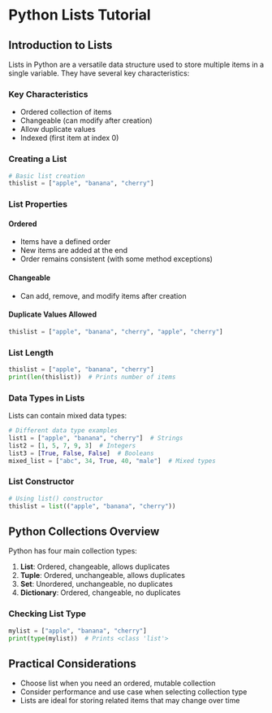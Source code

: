 # Python Lists Tutorial

## Introduction to Lists

Lists in Python are a versatile data structure used to store multiple items in a single variable. They have several key characteristics:

### Key Characteristics
- Ordered collection of items
- Changeable (can modify after creation)
- Allow duplicate values
- Indexed (first item at index 0)

### Creating a List
```python
# Basic list creation
thislist = ["apple", "banana", "cherry"]
```

### List Properties

#### Ordered
- Items have a defined order
- New items are added at the end
- Order remains consistent (with some method exceptions)

#### Changeable
- Can add, remove, and modify items after creation

#### Duplicate Values Allowed
```python
thislist = ["apple", "banana", "cherry", "apple", "cherry"]
```

### List Length
```python
thislist = ["apple", "banana", "cherry"]
print(len(thislist))  # Prints number of items
```

### Data Types in Lists
Lists can contain mixed data types:
```python
# Different data type examples
list1 = ["apple", "banana", "cherry"]  # Strings
list2 = [1, 5, 7, 9, 3]  # Integers
list3 = [True, False, False]  # Booleans
mixed_list = ["abc", 34, True, 40, "male"]  # Mixed types
```

### List Constructor
```python
# Using list() constructor
thislist = list(("apple", "banana", "cherry"))
```

## Python Collections Overview
Python has four main collection types:
1. **List**: Ordered, changeable, allows duplicates
2. **Tuple**: Ordered, unchangeable, allows duplicates
3. **Set**: Unordered, unchangeable, no duplicates
4. **Dictionary**: Ordered, changeable, no duplicates

### Checking List Type
```python
mylist = ["apple", "banana", "cherry"]
print(type(mylist))  # Prints <class 'list'>
```

## Practical Considerations
- Choose list when you need an ordered, mutable collection
- Consider performance and use case when selecting collection type
- Lists are ideal for storing related items that may change over time